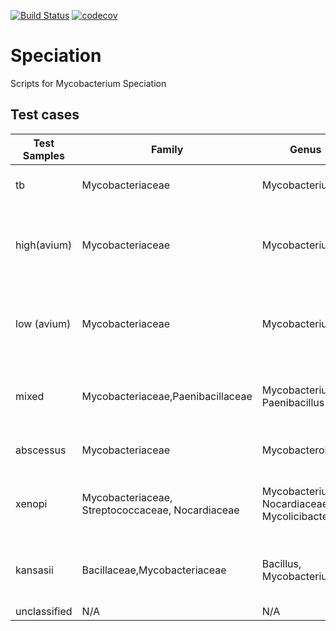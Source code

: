 [![Build Status](https://travis-ci.com/oxfordmmm/speciation.svg?branch=master)](https://travis-ci.com/oxfordmmm/speciation)
[![codecov](https://codecov.io/gh/oxfordmmm/speciation/branch/master/graph/badge.svg?token=SZ4T0NHVGM)](https://codecov.io/gh/oxfordmmm/speciation)

# Speciation
Scripts for Mycobacterium Speciation

## Test cases

|Test Samples |Family                                              |Genus                                           | Species complex                                                                | Species                                                              | Mykrobe | Mixed or contaminated| Multiple mycobacterial| Family <> Genus/Species|  Sample     |          
|-------------|----------------------------------------------------|------------------------------------------------|--------------------------------------------------------------------------------|----------------------------------------------------------------------|---------|----------------------|-----------------------|------------------------|-------------|
|tb           |Mycobacteriaceae                                    |Mycobacterium                                   | Mycobacterium tuberculosis complex                                             | Mycobacterium tuberculosis, Homo sapiens                             | True    |                      |                       |                        | tb          |
|high(avium)  |Mycobacteriaceae                                    |Mycobacterium                                   | Mycobacterium avium complex (MAC), Mycobacterium tuberculosis complex          | Mycobacterium avium, Homo sapiens                                    | True    |                      | True                  |                        | high(avium) |
|low (avium)  |Mycobacteriaceae                                    |Mycobacterium                                   | Mycobacterium avium complex (MAC), Mycobacterium tuberculosis complex          | Mycobacterium avium, Mycobacterium tuberculosis,Homo sapiens         | True    | True                 | True                  |                        | low(avium)  |
|mixed        |Mycobacteriaceae,Paenibacillaceae                   |Mycobacterium, Paenibacillus                    | Mycobacterium tuberculosis complex                                             | Paenibacillus glucanolyticus, Mycobacterium tuberculosis,Homo sapiens| True    | True                 |                       | True                   | mixed       |
|abscessus    |Mycobacteriaceae                                    |Mycobacteroides                                 | N/A                                                                            | Mycobacteroides abscessus, Homo sapiens                              | True    |                      |                       |                        | abscessus   |
|xenopi       |Mycobacteriaceae, Streptococcaceae, Nocardiaceae    |Mycobacterium, Nocardiaceae, Mycolicibacterium  | Mycobacterium avium complex (MAC), Mycobacterium simiae complex                | Streptococcus gordonii, Mycobacterium avium, Homo sapiens            | True    | True                 | True                  | True                   | xenopi      |
|kansasii     |Bacillaceae,Mycobacteriaceae                        |Bacillus, Mycobacterium                         | N/A                                                                            | Bacillus paralicheniformis, Mycobacterium kansasii, Homo sapiens     | False   | True                 |                       |                        | kansasii    |
|unclassified |N/A                                                 |N/A                                             | N/A                                                                            | N/A                                                                  | False   |                      |                       |                        | unclassified|   
